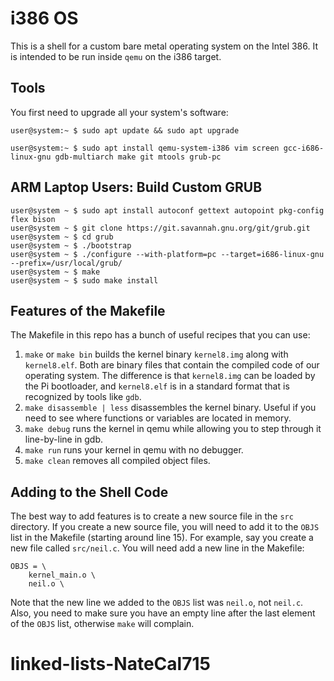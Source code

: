 

# i386 OS


This is a shell for a custom bare metal operating system on the Intel 386. It is intended to be run inside `qemu` on the i386 target.

## Tools

You first need to upgrade all your system's software:

```
user@system:~ $ sudo apt update && sudo apt upgrade
```


```
user@system:~ $ sudo apt install qemu-system-i386 vim screen gcc-i686-linux-gnu gdb-multiarch make git mtools grub-pc
```


## ARM Laptop Users: Build Custom GRUB

```
user@system ~ $ sudo apt install autoconf gettext autopoint pkg-config flex bison
user@system ~ $ git clone https://git.savannah.gnu.org/git/grub.git
user@system ~ $ cd grub
user@system ~ $ ./bootstrap
user@system ~ $ ./configure --with-platform=pc --target=i686-linux-gnu --prefix=/usr/local/grub/
user@system ~ $ make
user@system ~ $ sudo make install
```



## Features of the Makefile

The Makefile in this repo has a bunch of useful recipes that you can use:

1. `make` or `make bin` builds the kernel binary `kernel8.img` along with `kernel8.elf`. Both are binary files that contain the compiled code of our operating system. The difference is that `kernel8.img` can be loaded by the Pi bootloader, and `kernel8.elf` is in a standard format that is recognized by tools like `gdb`.
2. `make disassemble | less` disassembles the kernel binary. Useful if you need to see where functions or variables are located in memory.
3. `make debug` runs the kernel in qemu while allowing you to step through it line-by-line in gdb.
4. `make run` runs your kernel in qemu with no debugger.
5. `make clean` removes all compiled object files.

## Adding to the Shell Code

The best way to add features is to create a new source file in the `src` directory. If you create a new source file, you will need to add it to the `OBJS` list in the Makefile (starting around line 15). For example, say you create a new file called `src/neil.c`. You will need add a new line in the Makefile:


```
OBJS = \
    kernel_main.o \
    neil.o \

```

Note that the new line we added to the `OBJS` list was `neil.o`, not `neil.c`. Also, you need to make sure you have an empty line after the last element of the `OBJS` list, otherwise `make` will complain.


# linked-lists-NateCal715
